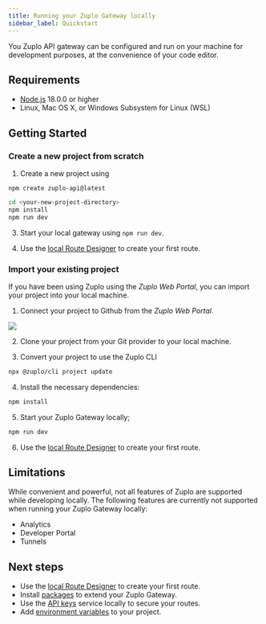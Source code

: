 ```yaml
---
title: Running your Zuplo Gateway locally
sidebar_label: Quickstart
---
```


You Zuplo API gateway can be configured and run on your machine for development
purposes, at the convenience of your code editor.

## Requirements

- [Node.js](https://nodejs.org/en/download) 18.0.0 or higher
- Linux, Mac OS X, or Windows Subsystem for Linux (WSL)

## Getting Started

### Create a new project from scratch

1. Create a new project using

```
npm create zuplo-api@latest
```

```bash title="Expected output: "
cd <your-new-project-directory>
npm install
npm run dev
```

3. Start your local gateway using `npm run dev`.

4. Use the [local Route Designer](./local-development-routes-designer.md) to
   create your first route.

### Import your existing project

If you have been using Zuplo using the _Zuplo Web Portal_, you can import your
project into your local machine.

1. Connect your project to Github from the _Zuplo Web Portal_.

![](https://cdn.zuplo.com/assets/3bd6b736-20d7-4ac4-805c-d7fd810dea28.png)

2. Clone your project from your Git provider to your local machine.

3. Convert your project to use the Zuplo CLI

```bash
npx @zuplo/cli project update
```

4. Install the necessary dependencies:

```sh
npm install
```

5. Start your Zuplo Gateway locally;

```sh
npm run dev
```

6. Use the [local Route Designer](./local-development-routes-designer.md) to
   create your first route.

## Limitations

While convenient and powerful, not all features of Zuplo are supported while
developing locally. The following features are currently not supported when
running your Zuplo Gateway locally:

- Analytics
- Developer Portal
- Tunnels

## Next steps

- Use the [local Route Designer](./local-development-routes-designer) to create
  your first route.
- Install [packages](/docs/articles/node-modules) to extend your Zuplo Gateway.
- Use the [API keys](./local-development-api-keys) service locally to secure
  your routes.
- Add [environment variables](./local-development-env-variables) to your
  project.
